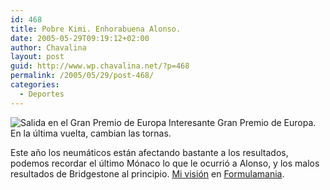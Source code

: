 ```yaml
---
id: 468
title: Pobre Kimi. Enhorabuena Alonso.
date: 2005-05-29T09:19:12+02:00
author: Chavalina
layout: post
guid: http://www.wp.chavalina.net/?p=468
permalink: /2005/05/29/post-468/
categories:
  - Deportes
---
```

<img class="imgizqda" src="http://www.formulamania.com/img/fotos/nubu-salida.jpg" alt="Salida en el Gran Premio de Europa" /> Interesante Gran Premio de Europa. En la &uacute;ltima vuelta, cambian las tornas. 

Este a&ntilde;o los neumáticos están afectando bastante a los resultados, podemos recordar el &uacute;ltimo M&oacute;naco lo que le ocurri&oacute; a Alonso, y los malos resultados de Bridgestone al principio. <a href="http://www.formulamania.com/news/comentar.php?idpost=481" target="_blank">Mi visi&oacute;n</a> en <a href="http://www.formulamania.com" target="_blank">Formulamania</a>.
